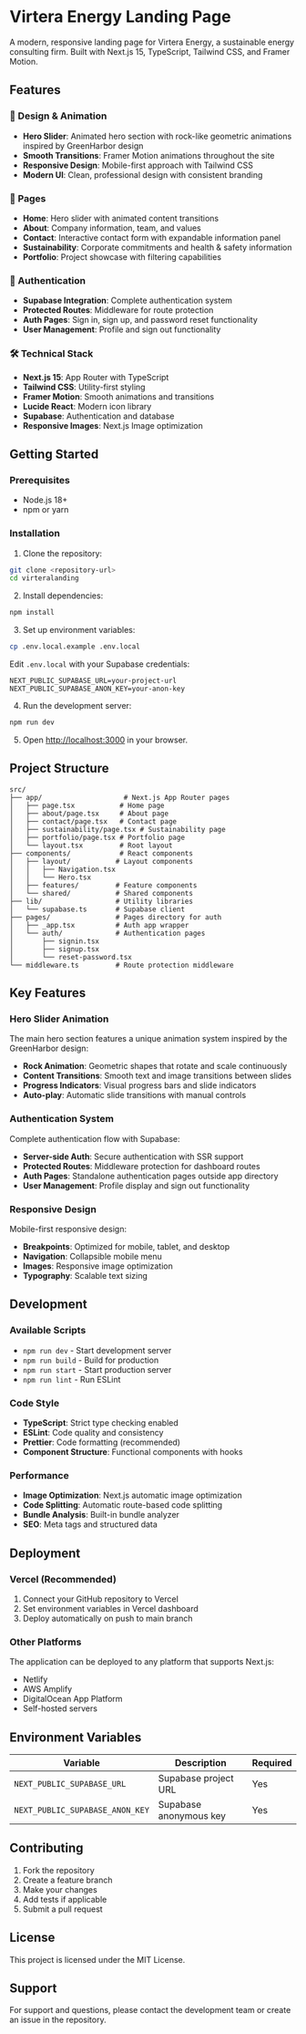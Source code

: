 # Virtera Energy Landing Page

A modern, responsive landing page for Virtera Energy, a sustainable energy consulting firm. Built with Next.js 15, TypeScript, Tailwind CSS, and Framer Motion.

## Features

### 🎨 Design & Animation
- **Hero Slider**: Animated hero section with rock-like geometric animations inspired by GreenHarbor design
- **Smooth Transitions**: Framer Motion animations throughout the site
- **Responsive Design**: Mobile-first approach with Tailwind CSS
- **Modern UI**: Clean, professional design with consistent branding

### 📱 Pages
- **Home**: Hero slider with animated content transitions
- **About**: Company information, team, and values
- **Contact**: Interactive contact form with expandable information panel
- **Sustainability**: Corporate commitments and health & safety information
- **Portfolio**: Project showcase with filtering capabilities

### 🔐 Authentication
- **Supabase Integration**: Complete authentication system
- **Protected Routes**: Middleware for route protection
- **Auth Pages**: Sign in, sign up, and password reset functionality
- **User Management**: Profile and sign out functionality

### 🛠 Technical Stack
- **Next.js 15**: App Router with TypeScript
- **Tailwind CSS**: Utility-first styling
- **Framer Motion**: Smooth animations and transitions
- **Lucide React**: Modern icon library
- **Supabase**: Authentication and database
- **Responsive Images**: Next.js Image optimization

## Getting Started

### Prerequisites
- Node.js 18+ 
- npm or yarn

### Installation

1. Clone the repository:
```bash
git clone <repository-url>
cd virteralanding
```

2. Install dependencies:
```bash
npm install
```

3. Set up environment variables:
```bash
cp .env.local.example .env.local
```

Edit `.env.local` with your Supabase credentials:
```
NEXT_PUBLIC_SUPABASE_URL=your-project-url
NEXT_PUBLIC_SUPABASE_ANON_KEY=your-anon-key
```

4. Run the development server:
```bash
npm run dev
```

5. Open [http://localhost:3000](http://localhost:3000) in your browser.

## Project Structure

```
src/
├── app/                    # Next.js App Router pages
│   ├── page.tsx           # Home page
│   ├── about/page.tsx     # About page
│   ├── contact/page.tsx   # Contact page
│   ├── sustainability/page.tsx # Sustainability page
│   ├── portfolio/page.tsx # Portfolio page
│   └── layout.tsx         # Root layout
├── components/            # React components
│   ├── layout/           # Layout components
│   │   ├── Navigation.tsx
│   │   └── Hero.tsx
│   ├── features/         # Feature components
│   └── shared/           # Shared components
├── lib/                  # Utility libraries
│   └── supabase.ts       # Supabase client
├── pages/                # Pages directory for auth
│   ├── _app.tsx          # Auth app wrapper
│   └── auth/             # Authentication pages
│       ├── signin.tsx
│       ├── signup.tsx
│       └── reset-password.tsx
└── middleware.ts         # Route protection middleware
```

## Key Features

### Hero Slider Animation
The main hero section features a unique animation system inspired by the GreenHarbor design:
- **Rock Animation**: Geometric shapes that rotate and scale continuously
- **Content Transitions**: Smooth text and image transitions between slides
- **Progress Indicators**: Visual progress bars and slide indicators
- **Auto-play**: Automatic slide transitions with manual controls

### Authentication System
Complete authentication flow with Supabase:
- **Server-side Auth**: Secure authentication with SSR support
- **Protected Routes**: Middleware protection for dashboard routes
- **Auth Pages**: Standalone authentication pages outside app directory
- **User Management**: Profile display and sign out functionality

### Responsive Design
Mobile-first responsive design:
- **Breakpoints**: Optimized for mobile, tablet, and desktop
- **Navigation**: Collapsible mobile menu
- **Images**: Responsive image optimization
- **Typography**: Scalable text sizing

## Development

### Available Scripts

- `npm run dev` - Start development server
- `npm run build` - Build for production
- `npm run start` - Start production server
- `npm run lint` - Run ESLint

### Code Style

- **TypeScript**: Strict type checking enabled
- **ESLint**: Code quality and consistency
- **Prettier**: Code formatting (recommended)
- **Component Structure**: Functional components with hooks

### Performance

- **Image Optimization**: Next.js automatic image optimization
- **Code Splitting**: Automatic route-based code splitting
- **Bundle Analysis**: Built-in bundle analyzer
- **SEO**: Meta tags and structured data

## Deployment

### Vercel (Recommended)
1. Connect your GitHub repository to Vercel
2. Set environment variables in Vercel dashboard
3. Deploy automatically on push to main branch

### Other Platforms
The application can be deployed to any platform that supports Next.js:
- Netlify
- AWS Amplify
- DigitalOcean App Platform
- Self-hosted servers

## Environment Variables

| Variable | Description | Required |
|----------|-------------|----------|
| `NEXT_PUBLIC_SUPABASE_URL` | Supabase project URL | Yes |
| `NEXT_PUBLIC_SUPABASE_ANON_KEY` | Supabase anonymous key | Yes |

## Contributing

1. Fork the repository
2. Create a feature branch
3. Make your changes
4. Add tests if applicable
5. Submit a pull request

## License

This project is licensed under the MIT License.

## Support

For support and questions, please contact the development team or create an issue in the repository.
